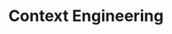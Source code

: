 ---
id: context-engineering
title: Context Engineering
description: The workflow for Context Engineering
position: 2
---